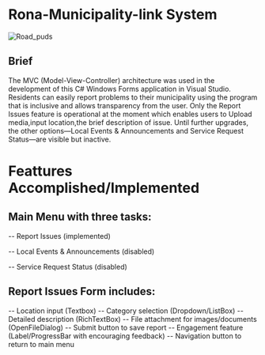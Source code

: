# Rona-Municipality-link System
![Road_puds](https://github.com/user-attachments/assets/6573518c-5299-4038-acfa-d618bca3b561)

## Brief
 The MVC (Model-View-Controller) architecture was used in the development of this C# Windows Forms application in Visual Studio.
 Residents can easily report problems to their municipality using the program that is inclusive and allows transparency from the user.
 Only the Report Issues feature is operational at the moment which enables users to Upload media,input location,the brief description of issue.  Until further upgrades, the other options—Local Events & Announcements and Service Request Status—are visible but inactive.

 # Feattures Accomplished/Implemented 
## Main Menu with three tasks:

-- Report Issues (implemented)

-- Local Events & Announcements (disabled)

-- Service Request Status (disabled)

## Report Issues Form includes:

-- Location input (Textbox)
-- Category selection (Dropdown/ListBox)
-- Detailed description (RichTextBox)
-- File attachment for images/documents (OpenFileDialog)
-- Submit button to save report
-- Engagement feature (Label/ProgressBar with encouraging feedback)
-- Navigation button to return to main menu
